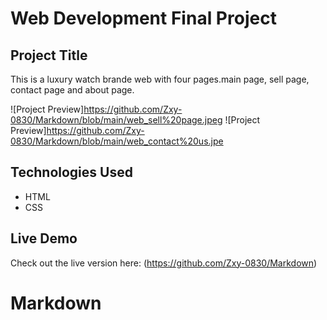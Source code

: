 # Web Development Final Project

## Project Title
This is a luxury watch brande web with four pages.main page, sell page, contact page and
about page.

![Project Preview]https://github.com/Zxy-0830/Markdown/blob/main/web_sell%20page.jpeg
![Project Preview]https://github.com/Zxy-0830/Markdown/blob/main/web_contact%20us.jpe

## Technologies Used
- HTML
- CSS 

## Live Demo
Check out the live version here: (https://github.com/Zxy-0830/Markdown)


# Markdown
